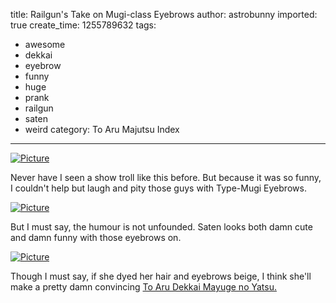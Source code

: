 title: Railgun's Take on Mugi-class Eyebrows
author: astrobunny
imported: true
create_time: 1255789632
tags:
- awesome
- dekkai
- eyebrow
- funny
- huge
- prank
- railgun
- saten
- weird
category: To Aru Majutsu Index
---
 [![](wp-uploads/2009/10/wpid-Mazui_To_Aru_Kagaku_no_Railgun_-_03_E7AD6F57_1-500x281.jpg "Picture")](/images/wp-uploads/2009/10/wpid-Mazui_To_Aru_Kagaku_no_Railgun_-_03_E7AD6F57_1.jpg)  
  
Never have I seen a show troll like this before. But because it was so funny, I couldn't help but laugh and pity those guys with Type-Mugi Eyebrows.  
<!--more-->  
 [![](wp-uploads/2009/10/wpid-Mazui_To_Aru_Kagaku_no_Railgun_-_03_E7AD6F57_2-500x281.jpg "Picture")](/images/wp-uploads/2009/10/wpid-Mazui_To_Aru_Kagaku_no_Railgun_-_03_E7AD6F57_2.jpg)  
  
But I must say, the humour is not unfounded. Saten looks both damn cute and damn funny with those eyebrows on.  
  
 [![](wp-uploads/2009/10/wpid-Mazui_To_Aru_Kagaku_no_Railgun_-_03_E7AD6F57_9-500x281.jpg "Picture")](/images/wp-uploads/2009/10/wpid-Mazui_To_Aru_Kagaku_no_Railgun_-_03_E7AD6F57_9.jpg)  
  
Though I must say, if she dyed her hair and eyebrows beige, I think she'll make a pretty damn convincing [To Aru Dekkai Mayuge no Yatsu.](http://www.astrobunny.net/2009/06/20/pickle-eyebrows/)